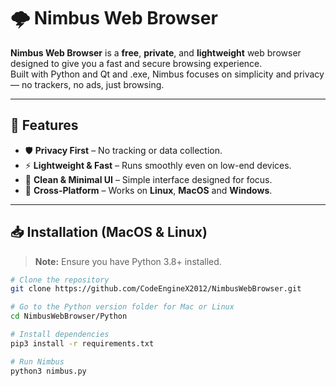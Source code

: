 # 🌩️ Nimbus Web Browser
**Nimbus Web Browser** is a **free**, **private**, and **lightweight** web browser designed to give you a fast and secure browsing experience.  
Built with Python and Qt and .exe, Nimbus focuses on simplicity and privacy — no trackers, no ads, just browsing.

---

## 🚀 Features
- 🛡️ **Privacy First** – No tracking or data collection.  
- ⚡ **Lightweight & Fast** – Runs smoothly even on low-end devices.  
- 🌙 **Clean & Minimal UI** – Simple interface designed for focus.  
- 🐧 **Cross-Platform** – Works on **Linux**, **MacOS** and **Windows**.  

---

## 📥 Installation (MacOS & Linux)
> **Note:** Ensure you have Python 3.8+ installed.

```bash
# Clone the repository
git clone https://github.com/CodeEngineX2012/NimbusWebBrowser.git

# Go to the Python version folder for Mac or Linux
cd NimbusWebBrowser/Python

# Install dependencies
pip3 install -r requirements.txt

# Run Nimbus
python3 nimbus.py

